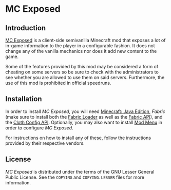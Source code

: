 # MC Exposed

## Introduction

[MC Exposed](https://github.com/RooftopJoe/mcexposed) is a client-side semivanilla Minecraft mod that exposes a lot of in-game
information to the player in a configurable fashion. It does not change any of the vanilla mechanics nor does it add new content to
the game.

Some of the features provided by this mod may be considered a form of cheating on some servers so be sure to check with the
administrators to see whether you are allowed to use them on said servers. Furthermore, the use of this mod is prohibited in official
speedruns.

## Installation

In order to install *MC Exposed*, you will need [Minecraft: Java Edition](https://www.minecraft.net/), *Fabric* (make sure to install
both the [Fabric Loader](https://fabricmc.net/) as well as the [Fabric API](https://www.curseforge.com/minecraft/mc-mods/fabric-api)),
and the [Cloth Config API](https://www.curseforge.com/minecraft/mc-mods/cloth-config). Optionally, you may also want to install
[Mod Menu](https://www.curseforge.com/minecraft/mc-mods/modmenu) in order to configure *MC Exposed*.

For instructions on how to install any of these, follow the instructions provided by their respective vendors.

## License

*MC Exposed* is distributed under the terms of the GNU Lesser General Public License. See the `COPYING` and `COPYING.LESSER` files
for more information.
